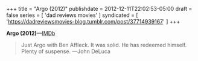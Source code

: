 +++
title = "Argo (2012)"
publishdate = 2012-12-11T22:02:53-05:00
draft = false
series = [ 'dad reviews movies' ]
syndicated = [ 'https://dadreviewsmovies-blog.tumblr.com/post/37714939167' ]
+++

**Argo (2012)**—[IMDb](http://www.imdb.com/title/tt1024648/)

> Just Argo with Ben Affleck. It was solid. He has redeemed himself. Plenty of suspense.
> —John DeLuca
